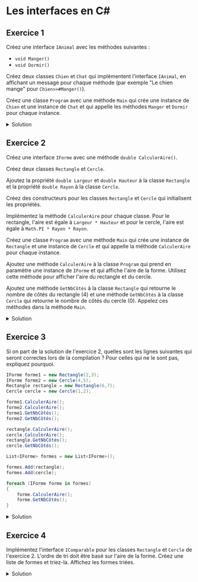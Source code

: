 # Les interfaces en C#

## Exercice 1

Créez une interface `IAnimal` avec les méthodes suivantes :
- `void Manger()`
- `void Dormir()`

Créez deux classes `Chien` et `Chat` qui implémentent l'interface `IAnimal`, en affichant un message pour chaque méthode (par exemple "Le chien mange" pour ```Chien>>#Manger()```).

Créez une classe `Program` avec une méthode `Main` qui crée une instance de `Chien` et une instance de `Chat` et qui appelle les méthodes `Manger` et `Dormir` pour chaque instance.

<details>
<summary>Solution</summary>

```csharp
using System;

interface IAnimal
{
    void Manger();
    void Dormir();
}

class Chien : IAnimal
{
    public void Manger()
    {
        Console.WriteLine("Le chien mange.");
    }

    public void Dormir()
    {
        Console.WriteLine("Le chien dort.");
    }
}

class Chat : IAnimal
{
    public void Manger()
    {
        Console.WriteLine("Le chat mange.");
    }

    public void Dormir()
    {
        Console.WriteLine("Le chat dort.");
    }
}

class Program
{
    public static void Main()
    {
        Chien chien = new Chien();
        chien.Manger();
        chien.Dormir();

        Chat chat = new Chat();
        chat.Manger();
        chat.Dormir();
    }
}
```

</details>

## Exercice 2

Créez une interface `IForme` avec une méthode `double CalculerAire()`.

Créez deux classes `Rectangle` et `Cercle`.

Ajoutez la propriété `double Largeur` et `double Hauteur` à la classe `Rectangle` et la propriété `double Rayon` à la classe `Cercle`.

Créez des constructeurs pour les classes `Rectangle` et `Cercle` qui initialisent les propriétés.

Implémentez la méthode `CalculerAire` pour chaque classe. Pour le rectangle, l'aire est égale à `Largeur * Hauteur` et pour le cercle, l'aire est égale à `Math.PI * Rayon * Rayon`.

Créez une classe `Program` avec une méthode `Main` qui crée une instance de `Rectangle` et une instance de `Cercle` et qui appelle la méthode `CalculerAire` pour chaque instance.

Ajoutez une méthode `CalculerAire` à la classe `Program` qui prend en paramètre une instance de `IForme` et qui affiche l'aire de la forme. Utilisez cette méthode pour afficher l'aire du rectangle et du cercle.

Ajoutez une méthode `GetNbCôtés` à la classe `Rectangle` qui retourne le nombre de côtés du rectangle (4) et une méthode `GetNbCôtés` à la classe `Cercle` qui retourne le nombre de côtés du cercle (0). Appelez ces méthodes dans la méthode `Main`. 


<details>
<summary>Solution</summary>

Voici le code à obtenir :

```csharp
interface IForme
{
    double CalculerAire();
}

class Rectangle : IForme
{
    public double Largeur { get; set; }
    public double Hauteur { get; set; }

    public Rectangle(double largeur, double hauteur)
    {
        Largeur = largeur;
        Hauteur = hauteur;
    }

    public override double CalculerAire()
    {
        return Largeur * Hauteur;
    }

    public int GetNbCôtés()
    {
        return 4;
    }
}

class Cercle : IForme
{
    public double Rayon { get; set; }

    public Cercle(double rayon)
    {
        Rayon = rayon;
    }

    public override double CalculerAire()
    {
        return Math.PI * Rayon * Rayon;
    }

    public int GetNbCôtés()
    {
        return 0;
    }
}

class Program
{
    public static void Main()
    {
        Rectangle rectangle = new Rectangle(2, 3);
        Cercle cercle = new Cercle(4);

        Console.WriteLine($"Aire du rectangle : {rectangle.CalculerAire()}");
        Console.WriteLine($"Aire du cercle : {cercle.CalculerAire()}");

        CalculerAire(rectangle);
        CalculerAire(cercle);
    }

    public static void CalculerAire(IForme forme)
    {
        Console.WriteLine($"Aire : {forme.CalculerAire()}");
    }
}
```

</details>

## Exercice 3

Si on part de la solution de l'exercice 2, quelles sont les lignes suivantes qui seront correctes lors de la compilation ? Pour celles qui ne le sont pas, expliquez pourquoi.

```csharp
IForme forme1 = new Rectangle(2,3);
IForme forme2 = new Cercle(4,5);
Rectangle rectangle = new Rectangle(6,7);
Cercle cercle = new Cercle(1,2);

forme1.CalculerAire();
forme2.CalculerAire();
forme1.GetNbCôtés();
forme2.GetNbCôtés();

rectangle.CalculerAire();
cercle.CalculerAire();
rectangle.GetNbCôtés();
cercle.GetNbCôtés();

List<IForme> formes = new List<IForme>();

formes.Add(rectangle);
formes.Add(cercle);

foreach (IForme forme in formes)
{
    forme.CalculerAire();
    forme.GetNbCôtés();
}
```

<details>
<summary>Solution</summary>

Voici les commentaires sur chaque ligne :
    
```csharp
IForme forme1 = new Rectangle(); // Correct
IForme forme2 = new Cercle(); // Correct
Rectangle rectangle = new Rectangle(); // Correct
Cercle cercle = new Cercle(); // Correct

forme1.CalculerAire(); // Correct
forme2.CalculerAire(); // Correct
forme1.GetNbCôtés(); // Incorrect : la méthode GetNbCôtés n'est pas définie dans l'interface IForme
forme2.GetNbCôtés(); // Incorrect : la méthode GetNbCôtés n'est pas définie dans l'interface IForme

rectangle.CalculerAire(); // Correct
cercle.CalculerAire(); // Correct

rectangle.GetNbCôtés(); // Correct
cercle.GetNbCôtés(); // Correct

List<IForme> formes = new List<IForme>();

formes.Add(rectangle); // Correct
formes.Add(cercle); // Correct

foreach (IForme forme in formes)
{
    forme.CalculerAire(); // Correct
    forme.GetNbCôtés(); // Incorrect : la méthode GetNbCôtés n'est pas définie dans l'interface IForme
}
```

</details>



## Exercice 4

Implémentez l'interface `IComparable` pour les classes `Rectangle` et `Cercle` de l'exercice 2. L'ordre de tri doit être basé sur l'aire de la forme. Créez une liste de formes et triez-la. Affichez les formes triées.

<details>
<summary>Solution</summary>

Voici le code à obtenir :

```csharp
class Rectangle : IForme, IComparable<Rectangle>
{
    public double Largeur { get; set; }
    public double Hauteur { get; set; }

    public Rectangle(double largeur, double hauteur)
    {
        Largeur = largeur;
        Hauteur = hauteur;
    }

    public double CalculerAire()
    {
        return Largeur * Hauteur;
    }

    public int GetNbCôtés()
    {
        return 4;
    }

    public int CompareTo(Rectangle other)
    {
        return CalculerAire().CompareTo(other.CalculerAire());
        // on pourrait aussi l'écrire comme ça
        // int monAire = this.CalculerAire();
        // int autreAire = other.CalculerAire();
        // if(monAire < autreAire) 
        //    return -1
        // if(monAire == autreAire)
        //    return 0
        // // ici on sait forcément que monAire > autreAire
        // return 1
    }
}

class Cercle : IForme, IComparable<Cercle>
{
    public double Rayon { get; set; }

    public Cercle(double rayon)
    {
        Rayon = rayon;
    }

    public double CalculerAire()
    {
        return Math.PI * Rayon * Rayon;
    }

    public int GetNbCôtés()
    {
        return 0;
    }

    public int CompareTo(Cercle other)
    {
        return CalculerAire().CompareTo(other.CalculerAire());
    }
}

class Program
{
    public static void Main()
    {
        Rectangle rectangle1 = new Rectangle(2, 3);
        Rectangle rectangle2 = new Rectangle(3, 4);
        Cercle cercle1 = new Cercle(4);
        Cercle cercle2 = new Cercle(5);

        List<IForme> formes = new List<IForme> { rectangle1, rectangle2, cercle1, cercle2 };
        formes.Sort();

        foreach (IForme forme in formes)
        {
            Console.WriteLine(forme.CalculerAire());
        }
    }
}
```

</details>

